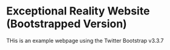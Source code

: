 # Exceptional Reality Website (Bootstrapped Version)

THis is an example webpage using the Twitter Bootstrap v3.3.7